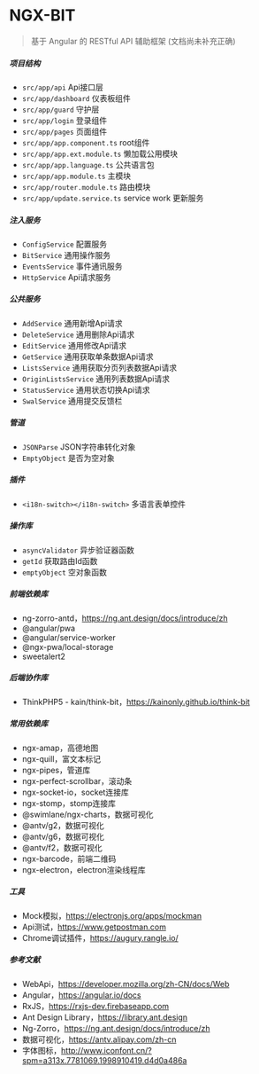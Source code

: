 # NGX-BIT

> 基于 Angular 的 RESTful API 辅助框架 (文档尚未补充正确)

##### 项目结构

- `src/app/api` Api接口层
- `src/app/dashboard` 仪表板组件
- `src/app/guard` 守护层
- `src/app/login` 登录组件
- `src/app/pages` 页面组件
- `src/app/app.component.ts` root组件
- `src/app/app.ext.module.ts` 懒加载公用模块
- `src/app/app.language.ts` 公共语言包
- `src/app/app.module.ts` 主模块
- `src/app/router.module.ts` 路由模块
- `src/app/update.service.ts` service work 更新服务

##### 注入服务

- `ConfigService` 配置服务
- `BitService` 通用操作服务
- `EventsService` 事件通讯服务
- `HttpService` Api请求服务

##### 公共服务

- `AddService` 通用新增Api请求
- `DeleteService` 通用删除Api请求
- `EditService` 通用修改Api请求
- `GetService` 通用获取单条数据Api请求
- `ListsService` 通用获取分页列表数据Api请求
- `OriginListsService` 通用列表数据Api请求
- `StatusService` 通用状态切换Api请求
- `SwalService` 通用提交反馈栏

##### 管道

- `JSONParse` JSON字符串转化对象
- `EmptyObject` 是否为空对象

##### 插件

- `<i18n-switch></i18n-switch>` 多语言表单控件

##### 操作库

- `asyncValidator` 异步验证器函数
- `getId` 获取路由Id函数
- `emptyObject` 空对象函数

##### 前端依赖库

- ng-zorro-antd，https://ng.ant.design/docs/introduce/zh
- @angular/pwa
- @angular/service-worker
- @ngx-pwa/local-storage
- sweetalert2

##### 后端协作库

- ThinkPHP5 - kain/think-bit，https://kainonly.github.io/think-bit

##### 常用依赖库

- ngx-amap，高德地图
- ngx-quill，富文本标记
- ngx-pipes，管道库
- ngx-perfect-scrollbar，滚动条
- ngx-socket-io，socket连接库
- ngx-stomp，stomp连接库
- @swimlane/ngx-charts，数据可视化
- @antv/g2，数据可视化
- @antv/g6，数据可视化
- @antv/f2，数据可视化
- ngx-barcode，前端二维码
- ngx-electron，electron渲染线程库

##### 工具

- Mock模拟，https://electronjs.org/apps/mockman
- Api测试，https://www.getpostman.com
- Chrome调试插件，https://augury.rangle.io/

##### 参考文献

- WebApi，https://developer.mozilla.org/zh-CN/docs/Web
- Angular，https://angular.io/docs
- RxJS，https://rxjs-dev.firebaseapp.com
- Ant Design Library，https://library.ant.design
- Ng-Zorro，https://ng.ant.design/docs/introduce/zh
- 数据可视化，https://antv.alipay.com/zh-cn
- 字体图标，http://www.iconfont.cn/?spm=a313x.7781069.1998910419.d4d0a486a
